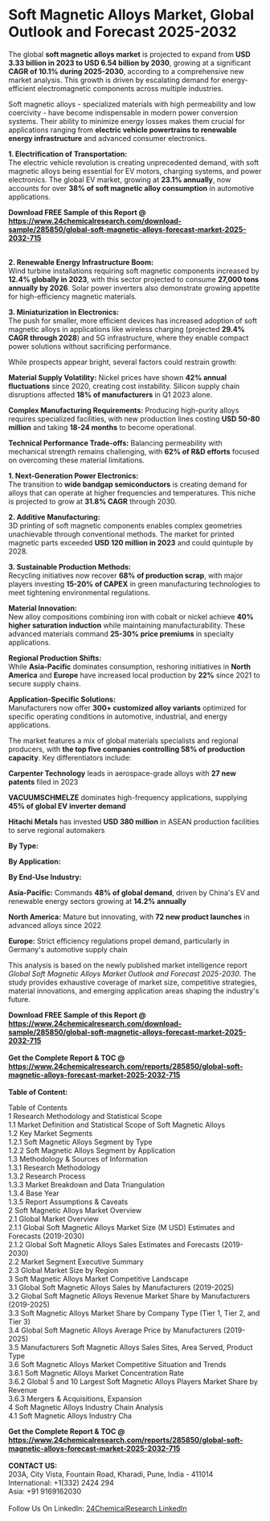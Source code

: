 <h1>Soft Magnetic Alloys Market, Global Outlook and Forecast 2025-2032</h1><p>The global <strong>soft magnetic alloys market</strong> is projected to expand from <strong>USD 3.33 billion in 2023 to USD 6.54 billion by 2030</strong>, growing at a significant <strong>CAGR of 10.1% during 2025-2030</strong>, according to a comprehensive new market analysis. This growth is driven by escalating demand for energy-efficient electromagnetic components across multiple industries.</p><p>Soft magnetic alloys - specialized materials with high permeability and low coercivity - have become indispensable in modern power conversion systems. Their ability to minimize energy losses makes them crucial for applications ranging from <strong>electric vehicle powertrains to renewable energy infrastructure</strong> and advanced consumer electronics.</p><p><strong>1. Electrification of Transportation:</strong><br>
The electric vehicle revolution is creating unprecedented demand, with soft magnetic alloys being essential for EV motors, charging systems, and power electronics. The global EV market, growing at <strong>23.1% annually</strong>, now accounts for over <strong>38% of soft magnetic alloy consumption</strong> in automotive applications.</p><div><b>Download FREE Sample of this Report @ 
            <a href="https://www.24chemicalresearch.com/download-sample/285850/global-soft-magnetic-alloys-forecast-market-2025-2032-715">
            https://www.24chemicalresearch.com/download-sample/285850/global-soft-magnetic-alloys-forecast-market-2025-2032-715</a></b></div><br><p><strong>2. Renewable Energy Infrastructure Boom:</strong><br>
Wind turbine installations requiring soft magnetic components increased by <strong>12.4% globally in 2023</strong>, with this sector projected to consume <strong>27,000 tons annually by 2026</strong>. Solar power inverters also demonstrate growing appetite for high-efficiency magnetic materials.</p><p><strong>3. Miniaturization in Electronics:</strong><br>
The push for smaller, more efficient devices has increased adoption of soft magnetic alloys in applications like wireless charging (projected <strong>29.4% CAGR through 2028</strong>) and 5G infrastructure, where they enable compact power solutions without sacrificing performance.</p><p>While prospects appear bright, several factors could restrain growth:</p><p><strong>Material Supply Volatility:</strong> Nickel prices have shown <strong>42% annual fluctuations</strong> since 2020, creating cost instability. Silicon supply chain disruptions affected <strong>18% of manufacturers</strong> in Q1 2023 alone.</p><p><strong>Complex Manufacturing Requirements:</strong> Producing high-purity alloys requires specialized facilities, with new production lines costing <strong>USD 50-80 million</strong> and taking <strong>18-24 months</strong> to become operational.</p><p><strong>Technical Performance Trade-offs:</strong> Balancing permeability with mechanical strength remains challenging, with <strong>62% of R&amp;D efforts</strong> focused on overcoming these material limitations.</p><p><strong>1. Next-Generation Power Electronics:</strong><br>
The transition to <strong>wide bandgap semiconductors</strong> is creating demand for alloys that can operate at higher frequencies and temperatures. This niche is projected to grow at <strong>31.8% CAGR</strong> through 2030.</p><p><strong>2. Additive Manufacturing:</strong><br>
3D printing of soft magnetic components enables complex geometries unachievable through conventional methods. The market for printed magnetic parts exceeded <strong>USD 120 million in 2023</strong> and could quintuple by 2028.</p><p><strong>3. Sustainable Production Methods:</strong><br>
Recycling initiatives now recover <strong>68% of production scrap</strong>, with major players investing <strong>15-20% of CAPEX</strong> in green manufacturing technologies to meet tightening environmental regulations.</p><p><strong>Material Innovation:</strong><br>
	New alloy compositions combining iron with cobalt or nickel achieve <strong>40% higher saturation induction</strong> while maintaining manufacturability. These advanced materials command <strong>25-30% price premiums</strong> in specialty applications.</p><p><strong>Regional Production Shifts:</strong><br>
	While <strong>Asia-Pacific</strong> dominates consumption, reshoring initiatives in <strong>North America</strong> and <strong>Europe</strong> have increased local production by <strong>22%</strong> since 2021 to secure supply chains.</p><p><strong>Application-Specific Solutions:</strong><br>
	Manufacturers now offer <strong>300+ customized alloy variants</strong> optimized for specific operating conditions in automotive, industrial, and energy applications.</p><p>The market features a mix of global materials specialists and regional producers, with <strong>the top five companies controlling 58% of production capacity</strong>. Key differentiators include:</p><p><strong>Carpenter Technology</strong> leads in aerospace-grade alloys with <strong>27 new patents</strong> filed in 2023</p><p><strong>VACUUMSCHMELZE</strong> dominates high-frequency applications, supplying <strong>45% of global EV inverter demand</strong></p><p><strong>Hitachi Metals</strong> has invested <strong>USD 380 million</strong> in ASEAN production facilities to serve regional automakers</p><p><strong>By Type:</strong></p><p><strong>By Application:</strong></p><p><strong>By End-Use Industry:</strong></p><p><strong>Asia-Pacific:</strong> Commands <strong>48% of global demand</strong>, driven by China's EV and renewable energy sectors growing at <strong>14.2% annually</strong></p><p><strong>North America:</strong> Mature but innovating, with <strong>72 new product launches</strong> in advanced alloys since 2022</p><p><strong>Europe:</strong> Strict efficiency regulations propel demand, particularly in Germany's automotive supply chain</p><p>This analysis is based on the newly published market intelligence report <em>Global Soft Magnetic Alloys Market Outlook and Forecast 2025-2030</em>. The study provides exhaustive coverage of market size, competitive strategies, material innovations, and emerging application areas shaping the industry's future.</p><div><b>Download FREE Sample of this Report @ 
            <a href="https://www.24chemicalresearch.com/download-sample/285850/global-soft-magnetic-alloys-forecast-market-2025-2032-715">
            https://www.24chemicalresearch.com/download-sample/285850/global-soft-magnetic-alloys-forecast-market-2025-2032-715</a></b></div><br><div><b>Get the Complete Report & TOC @ 
            <a href="https://www.24chemicalresearch.com/reports/285850/global-soft-magnetic-alloys-forecast-market-2025-2032-715">
            https://www.24chemicalresearch.com/reports/285850/global-soft-magnetic-alloys-forecast-market-2025-2032-715</a></b></div><br>
            <b>Table of Content:</b><p>Table of Contents<br />
1 Research Methodology and Statistical Scope<br />
1.1 Market Definition and Statistical Scope of Soft Magnetic Alloys<br />
1.2 Key Market Segments<br />
1.2.1 Soft Magnetic Alloys Segment by Type<br />
1.2.2 Soft Magnetic Alloys Segment by Application<br />
1.3 Methodology & Sources of Information<br />
1.3.1 Research Methodology<br />
1.3.2 Research Process<br />
1.3.3 Market Breakdown and Data Triangulation<br />
1.3.4 Base Year<br />
1.3.5 Report Assumptions & Caveats<br />
2 Soft Magnetic Alloys Market Overview<br />
2.1 Global Market Overview<br />
2.1.1 Global Soft Magnetic Alloys Market Size (M USD) Estimates and Forecasts (2019-2030)<br />
2.1.2 Global Soft Magnetic Alloys Sales Estimates and Forecasts (2019-2030)<br />
2.2 Market Segment Executive Summary<br />
2.3 Global Market Size by Region<br />
3 Soft Magnetic Alloys Market Competitive Landscape<br />
3.1 Global Soft Magnetic Alloys Sales by Manufacturers (2019-2025)<br />
3.2 Global Soft Magnetic Alloys Revenue Market Share by Manufacturers (2019-2025)<br />
3.3 Soft Magnetic Alloys Market Share by Company Type (Tier 1, Tier 2, and Tier 3)<br />
3.4 Global Soft Magnetic Alloys Average Price by Manufacturers (2019-2025)<br />
3.5 Manufacturers Soft Magnetic Alloys Sales Sites, Area Served, Product Type<br />
3.6 Soft Magnetic Alloys Market Competitive Situation and Trends<br />
3.6.1 Soft Magnetic Alloys Market Concentration Rate<br />
3.6.2 Global 5 and 10 Largest Soft Magnetic Alloys Players Market Share by Revenue<br />
3.6.3 Mergers & Acquisitions, Expansion<br />
4 Soft Magnetic Alloys Industry Chain Analysis<br />
4.1 Soft Magnetic Alloys Industry Cha</p><div><b>Get the Complete Report & TOC @ 
            <a href="https://www.24chemicalresearch.com/reports/285850/global-soft-magnetic-alloys-forecast-market-2025-2032-715">
            https://www.24chemicalresearch.com/reports/285850/global-soft-magnetic-alloys-forecast-market-2025-2032-715</a></b></div><br><b>CONTACT US:</b><br>
            203A, City Vista, Fountain Road, Kharadi, Pune, India - 411014<br>
            International: +1(332) 2424 294<br>
            Asia: +91 9169162030 <br><br>
            Follow Us On LinkedIn: <a href="https://www.linkedin.com/company/24chemicalresearch/">24ChemicalResearch LinkedIn</a>